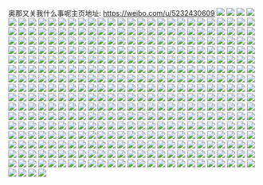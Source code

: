 奥那又关我什么事呢主页地址: https://weibo.com/u/5232430609 
![](https://wx4.sinaimg.cn/mw2000/005I6Ke5gy1h92gtpea3xj30u0147tj3.jpg) 
![](https://wx4.sinaimg.cn/mw2000/005I6Ke5gy1h92gtqea13j30u015ndqr.jpg) 
![](https://wx4.sinaimg.cn/mw2000/005I6Ke5gy1h92gttv4pij30u014uwp8.jpg) 
![](https://wx4.sinaimg.cn/mw2000/005I6Ke5gy1h92gtoi61hj30u0140ak4.jpg) 
![](https://wx4.sinaimg.cn/mw2000/005I6Ke5gy1h92gtrd1k5j30u00w4tkg.jpg) 
![](https://wx4.sinaimg.cn/mw2000/005I6Ke5gy1h92gts2bjqj30u014mgus.jpg) 
![](https://wx4.sinaimg.cn/mw2000/005I6Ke5gy1h92gtsrs5cj30u0140n67.jpg) 
![](https://wx4.sinaimg.cn/mw2000/005I6Ke5gy1h92gtvg4y3j30wg0u046s.jpg) 
![](https://wx4.sinaimg.cn/mw2000/005I6Ke5gy1h92gtxwhn4j30u0140ai3.jpg) 
![](https://wx4.sinaimg.cn/mw2000/005I6Ke5gy1h92gtyofdjj30u0140dot.jpg) 
![](https://wx4.sinaimg.cn/mw2000/005I6Ke5gy1h8c68cd7fij30u0140n34.jpg) 
![](https://wx4.sinaimg.cn/mw2000/005I6Ke5gy1h8c5qlb9n8j30pn0v20vq.jpg) 
![](https://wx4.sinaimg.cn/mw2000/005I6Ke5gy1h8c5qlxdhbj30q114ojw7.jpg) 
![](https://wx4.sinaimg.cn/mw2000/005I6Ke5gy1h84ovewu8zj30u00ajtb0.jpg) 
![](https://wx4.sinaimg.cn/mw2000/005I6Ke5gy1h84owp3i8hj30u00e6tc1.jpg) 
![](https://wx4.sinaimg.cn/mw2000/005I6Ke5gy1h7u4p4314aj32br2bv1kx.jpg) 
![](https://wx4.sinaimg.cn/mw2000/005I6Ke5gy1h7irug2ufrj30u0140n82.jpg) 
![](https://wx4.sinaimg.cn/mw2000/005I6Ke5gy1h7irugv7pij30u01404a1.jpg) 
![](https://wx4.sinaimg.cn/mw2000/005I6Ke5gy1h7iruhkih4j30u010b47k.jpg) 
![](https://wx4.sinaimg.cn/mw2000/005I6Ke5gy1h7irui3xkhj30u01097dh.jpg) 
![](https://wx4.sinaimg.cn/mw2000/005I6Ke5gy1h7irudrz1oj30u00ua7eb.jpg) 
![](https://wx4.sinaimg.cn/mw2000/005I6Ke5gy1h7irueoqsjj31hc0u0dpo.jpg) 
![](https://wx4.sinaimg.cn/mw2000/005I6Ke5gy1h7irurtbolj30u0140q7m.jpg) 
![](https://wx4.sinaimg.cn/mw2000/005I6Ke5gy1h7c1g078vmj31sc2dsu0y.jpg) 
![](https://wx4.sinaimg.cn/mw2000/005I6Ke5gy1h7c1g1vbjgj33402c04qr.jpg) 
![](https://wx4.sinaimg.cn/mw2000/005I6Ke5gy1h7c1fytxfzj31sc2dsx6q.jpg) 
![](https://wx4.sinaimg.cn/mw2000/005I6Ke5gy1h7c1fus6l8j32bf35sqf8.jpg) 
![](https://wx4.sinaimg.cn/mw2000/005I6Ke5gy1h7c1g6h3qfj32c033jkjl.jpg) 
![](https://wx4.sinaimg.cn/mw2000/005I6Ke5gy1h7c1g85zi8j32b82kpb2a.jpg) 
![](https://wx4.sinaimg.cn/mw2000/005I6Ke5gy1h7c1gcihbyj30sl1evgm3.jpg) 
![](https://wx4.sinaimg.cn/mw2000/005I6Ke5gy1h7c1gk0v3oj30tr1gwtmq.jpg) 
![](https://wx4.sinaimg.cn/mw2000/005I6Ke5gy1h7c1hj3sg1j33402c04qr.jpg) 
![](https://wx4.sinaimg.cn/mw2000/005I6Ke5gy1h4yludttxsj31sc2dskez.jpg) 
![](https://wx4.sinaimg.cn/mw2000/005I6Ke5gy1h4r9z9i4mkj30qo0qojtx.jpg) 
![](https://wx4.sinaimg.cn/mw2000/005I6Ke5gy1h4268ba3t7j32c033zkjn.jpg) 
![](https://wx4.sinaimg.cn/mw2000/005I6Ke5gy1h426cgcfznj32a22hxu0y.jpg) 
![](https://wx4.sinaimg.cn/mw2000/005I6Ke5gy1h426cr78rrj323w2nru0y.jpg) 
![](https://wx4.sinaimg.cn/mw2000/005I6Ke5gy1h426c8loepj320w2jsqv6.jpg) 
![](https://wx4.sinaimg.cn/mw2000/005I6Ke5gy1h4267vvloej32c0340hdv.jpg) 
![](https://wx4.sinaimg.cn/mw2000/005I6Ke5gy1h426d63ppuj32c0340kjn.jpg) 
![](https://wx4.sinaimg.cn/mw2000/005I6Ke5ly1h3pgbjd4wmj31hc1hcav0.jpg) 
![](https://wx4.sinaimg.cn/mw2000/005I6Ke5ly1h3pgbpumrhj32d02f84qr.jpg) 
![](https://wx4.sinaimg.cn/mw2000/005I6Ke5ly1h3pgbfmcxoj32d035cu0z.jpg) 
![](https://wx4.sinaimg.cn/mw2000/005I6Ke5ly1h3pgbnlbzkj30t21fne4e.jpg) 
![](https://wx4.sinaimg.cn/mw2000/005I6Ke5ly1h3pgbg2yphj30k00zkwl1.jpg) 
![](https://wx4.sinaimg.cn/mw2000/005I6Ke5ly1h3pgbifunsj32c03401ky.jpg) 
![](https://wx4.sinaimg.cn/mw2000/005I6Ke5ly1h3pgbsjicdj31260p044j.jpg) 
![](https://wx4.sinaimg.cn/mw2000/005I6Ke5gy1h2dxw92q5qj32y827o7wi.jpg) 
![](https://wx4.sinaimg.cn/mw2000/005I6Ke5gy1h2dxwpp035j31rf1uhkjl.jpg) 
![](https://wx4.sinaimg.cn/mw2000/005I6Ke5gy1h2dxwkqfmuj33402c0u0z.jpg) 
![](https://wx4.sinaimg.cn/mw2000/005I6Ke5gy1h2dxwns0ouj32c0340b2b.jpg) 
![](https://wx4.sinaimg.cn/mw2000/005I6Ke5gy1h2dxwrxs5hj32c0340kjn.jpg) 
![](https://wx4.sinaimg.cn/mw2000/005I6Ke5gy1h2dxwuyd22j31z82go4qr.jpg) 
![](https://wx4.sinaimg.cn/mw2000/005I6Ke5gy1h2dxwxhccjj30u00u0qnk.jpg) 
![](https://wx4.sinaimg.cn/mw2000/005I6Ke5gy1h2dxweazugj30sg698u0y.jpg) 
![](https://wx4.sinaimg.cn/mw2000/005I6Ke5gy1h2dxwg5annj30sg3f9x6p.jpg) 
![](https://wx4.sinaimg.cn/mw2000/005I6Ke5gy1h2dxwil6j8j30sg2p6qv5.jpg) 
![](https://wx4.sinaimg.cn/mw2000/005I6Ke5gy1h2dxwbrb79j30sg5cshdu.jpg) 
![](https://wx4.sinaimg.cn/mw2000/005I6Ke5gy1h2dxx28raoj30u034ie81.jpg) 
![](https://wx4.sinaimg.cn/mw2000/005I6Ke5gy1h2dxx1hacfj30u03r0npd.jpg) 
![](https://wx4.sinaimg.cn/mw2000/005I6Ke5gy1h13qijbkasj31tc2do4qq.jpg) 
![](https://wx4.sinaimg.cn/mw2000/005I6Ke5gy1h13qigwykfj31yn2r87wi.jpg) 
![](https://wx4.sinaimg.cn/mw2000/005I6Ke5gy1h13qie4544j31tm2js1ky.jpg) 
![](https://wx4.sinaimg.cn/mw2000/005I6Ke5gy1h13qibzvvtj32c02myqv8.jpg) 
![](https://wx4.sinaimg.cn/mw2000/005I6Ke5gy1h13qi84ozij32c03401kz.jpg) 
![](https://wx4.sinaimg.cn/mw2000/005I6Ke5gy1h07fuyq5cvj32bc334e84.jpg) 
![](https://wx4.sinaimg.cn/mw2000/005I6Ke5gy1h07fwdz3knj32bc334npj.jpg) 
![](https://wx4.sinaimg.cn/mw2000/005I6Ke5gy1h07fvg5gzjj32bc334b2c.jpg) 
![](https://wx4.sinaimg.cn/mw2000/005I6Ke5gy1h07fvasrtjj32bc334x6w.jpg) 
![](https://wx4.sinaimg.cn/mw2000/005I6Ke5gy1h07fwhk6zdj31xf2j4qv6.jpg) 
![](https://wx4.sinaimg.cn/mw2000/005I6Ke5gy1h07futd72fj31y523ynpd.jpg) 
![](https://wx4.sinaimg.cn/mw2000/005I6Ke5gy1h07fwslw5aj30u00ubn0p.jpg) 
![](https://wx4.sinaimg.cn/mw2000/005I6Ke5gy1h07fuouh7lj335c1so4qs.jpg) 
![](https://wx4.sinaimg.cn/mw2000/005I6Ke5gy1h07fu6uylxj33341y07wl.jpg) 
![](https://wx4.sinaimg.cn/mw2000/005I6Ke5gy1h07fwlnxgjj31hc0u0n9q.jpg) 
![](https://wx4.sinaimg.cn/mw2000/005I6Ke5gy1h07fwncf0aj32c0340kjl.jpg) 
![](https://wx4.sinaimg.cn/mw2000/005I6Ke5gy1h07fwpm5jjj30qd1avaid.jpg) 
![](https://wx4.sinaimg.cn/mw2000/005I6Ke5gy1gzsacs65sgj32c02ahnpd.jpg) 
![](https://wx4.sinaimg.cn/mw2000/005I6Ke5gy1gzsactogfwj32c02d2x6p.jpg) 
![](https://wx4.sinaimg.cn/mw2000/005I6Ke5gy1gzsacouuqdj32c02c0hdt.jpg) 
![](https://wx4.sinaimg.cn/mw2000/005I6Ke5gy1gzsabmva8uj30sg2744qp.jpg) 
![](https://wx4.sinaimg.cn/mw2000/005I6Ke5gy1gzsabwi5x1j30sg17unas.jpg) 
![](https://wx4.sinaimg.cn/mw2000/005I6Ke5gy1gzsac35g9sj30sg1eyar8.jpg) 
![](https://wx4.sinaimg.cn/mw2000/005I6Ke5gy1gzsabec7ccj30sg2dc4qp.jpg) 
![](https://wx4.sinaimg.cn/mw2000/005I6Ke5gy1gzsack1ki7j32c02c0kjl.jpg) 
![](https://wx4.sinaimg.cn/mw2000/005I6Ke5gy1gzsacm0bgwj31kj0w9nkt.jpg) 
![](https://wx4.sinaimg.cn/mw2000/005I6Ke5gy1gzsacqqziaj32c02c04qq.jpg) 
![](https://wx4.sinaimg.cn/mw2000/005I6Ke5gy1gzsaczb9nej32c02c0kjm.jpg) 
![](https://wx4.sinaimg.cn/mw2000/005I6Ke5gy1gxy05wwrk7j31c41s6hdt.jpg) 
![](https://wx4.sinaimg.cn/mw2000/005I6Ke5gy1gxy05xgyxtj32711na1ky.jpg) 
![](https://wx4.sinaimg.cn/mw2000/005I6Ke5gy1gxy05xxcxlj318u0p7tpg.jpg) 
![](https://wx4.sinaimg.cn/mw2000/005I6Ke5gy1gxy05ysff1j320p19pqv5.jpg) 
![](https://wx4.sinaimg.cn/mw2000/005I6Ke5gy1gxy05za4inj30sb1ebagp.jpg) 
![](https://wx4.sinaimg.cn/mw2000/005I6Ke5gy1gxy06023mdj32c02c07wj.jpg) 
![](https://wx4.sinaimg.cn/mw2000/005I6Ke5gy1gxy065rpzyj30j50ipdij.jpg) 
![](https://wx4.sinaimg.cn/mw2000/005I6Ke5gy1gxy066pos2j31jd1h1twh.jpg) 
![](https://wx4.sinaimg.cn/mw2000/005I6Ke5gy1gxy067g5w6j30ro17s4ll.jpg) 
![](https://wx4.sinaimg.cn/mw2000/005I6Ke5gy1gxy067wpbhj317o14bdxp.jpg) 
![](https://wx4.sinaimg.cn/mw2000/005I6Ke5gy1gxy06a14kxj32c02znb2b.jpg) 
![](https://wx4.sinaimg.cn/mw2000/005I6Ke5gy1gxy06bsgbxj32c0340x6q.jpg) 
![](https://wx4.sinaimg.cn/mw2000/005I6Ke5gy1gxy02tex7zj31s22hnkjm.jpg) 
![](https://wx4.sinaimg.cn/mw2000/005I6Ke5gy1gxy02p6elbj31mv26a1ky.jpg) 
![](https://wx4.sinaimg.cn/mw2000/005I6Ke5gy1gxy02qym7zj32c0340e84.jpg) 
![](https://wx4.sinaimg.cn/mw2000/005I6Ke5gy1gxy02um087j31sc2dsu0y.jpg) 
![](https://wx4.sinaimg.cn/mw2000/005I6Ke5gy1gxy02wm66sj31r92cvkjm.jpg) 
![](https://wx4.sinaimg.cn/mw2000/005I6Ke5gy1gxy02xbadnj31rl27whdu.jpg) 
![](https://wx4.sinaimg.cn/mw2000/005I6Ke5gy1gxy02yezbyj326l2wse83.jpg) 
![](https://wx4.sinaimg.cn/mw2000/005I6Ke5gy1gxy02z4sj2j31sc2dse82.jpg) 
![](https://wx4.sinaimg.cn/mw2000/005I6Ke5gy1gxy030d0h0j325h2rl7wj.jpg) 
![](https://wx4.sinaimg.cn/mw2000/005I6Ke5gy1gxy0316tbrj31sc2dsx6q.jpg) 
![](https://wx4.sinaimg.cn/mw2000/005I6Ke5gy1gxy031t9xxj30n045cqs3.jpg) 
![](https://wx4.sinaimg.cn/mw2000/005I6Ke5gy1gvzl3n9ycdj32352uakjm.jpg) 
![](https://wx4.sinaimg.cn/mw2000/005I6Ke5gy1gvzl3qlbdnj32022wzqv6.jpg) 
![](https://wx4.sinaimg.cn/mw2000/005I6Ke5gy1gvzl4o0i2mj30gw0u0n4h.jpg) 
![](https://wx4.sinaimg.cn/mw2000/005I6Ke5gy1gvzl35zu8tj32092vd7wj.jpg) 
![](https://wx4.sinaimg.cn/mw2000/005I6Ke5gy1gvzl46lpjcj32c0340npd.jpg) 
![](https://wx4.sinaimg.cn/mw2000/005I6Ke5gy1gvzl3djs8sj32c0318b2b.jpg) 
![](https://wx4.sinaimg.cn/mw2000/005I6Ke5gy1gvzl4lzc39j32c0340kjm.jpg) 
![](https://wx4.sinaimg.cn/mw2000/005I6Ke5gy1gvzufklngmj32c03401kz.jpg) 
![](https://wx4.sinaimg.cn/mw2000/005I6Ke5gy1gvzl2z9d6hj30sg3rvx6p.jpg) 
![](https://wx4.sinaimg.cn/mw2000/005I6Ke5gy1gvzl3i1vjaj32022xt4qr.jpg) 
![](https://wx4.sinaimg.cn/mw2000/005I6Ke5gy1gvzl3vr5v9j32c0340x6r.jpg) 
![](https://wx4.sinaimg.cn/mw2000/005I6Ke5gy1gvzl2hwi1uj32c0340npd.jpg) 
![](https://wx4.sinaimg.cn/mw2000/005I6Ke5gy1gvzl48r1b4j30u01hcaxk.jpg) 
![](https://wx4.sinaimg.cn/mw2000/005I6Ke5gy1gvzl4hy5w5j31xi26hqv6.jpg) 
![](https://wx4.sinaimg.cn/mw2000/005I6Ke5gy1gvzl4mv9fmj30gv0gbn18.jpg) 
![](https://wx4.sinaimg.cn/mw2000/005I6Ke5gy1gvzl2fb045j30pa1kh13e.jpg) 
![](https://wx4.sinaimg.cn/mw2000/005I6Ke5gy1gve1bucl9nj60qu1bpx0q02.jpg) 
![](https://wx4.sinaimg.cn/mw2000/005I6Ke5gy1gve1bmp3euj618k1jse0o02.jpg) 
![](https://wx4.sinaimg.cn/mw2000/005I6Ke5gy1gve1bl9pn1j61gn1sme8202.jpg) 
![](https://wx4.sinaimg.cn/mw2000/005I6Ke5gy1gve1brvzlhj62c0340kjm02.jpg) 
![](https://wx4.sinaimg.cn/mw2000/005I6Ke5gy1guywjscsccj61gw1sek9102.jpg) 
![](https://wx4.sinaimg.cn/mw2000/005I6Ke5gy1guk0017irrj61hk0u0ac602.jpg) 
![](https://wx4.sinaimg.cn/mw2000/005I6Ke5ly1guck51kjyoj61n91zt1kx02.jpg) 
![](https://wx4.sinaimg.cn/mw2000/005I6Ke5ly1guck4zg3sjj60n00fyjvl02.jpg) 
![](https://wx4.sinaimg.cn/mw2000/005I6Ke5ly1guck5iwvlsj62c03401ky02.jpg) 
![](https://wx4.sinaimg.cn/mw2000/005I6Ke5ly1guck4wvyhkj62c0340npe02.jpg) 
![](https://wx4.sinaimg.cn/mw2000/005I6Ke5ly1guck4v7tftj60tr0qngr302.jpg) 
![](https://wx4.sinaimg.cn/mw2000/005I6Ke5ly1guck523y4mj61iv1kf7wh02.jpg) 
![](https://wx4.sinaimg.cn/mw2000/005I6Ke5ly1guck4y9ttvj62nd248e8202.jpg) 
![](https://wx4.sinaimg.cn/mw2000/005I6Ke5ly1guck5451fij61oc2011kx02.jpg) 
![](https://wx4.sinaimg.cn/mw2000/005I6Ke5ly1guck52sf54j617e1i4tmu02.jpg) 
![](https://wx4.sinaimg.cn/mw2000/005I6Ke5ly1guck53fbkyj61hh1i4ann02.jpg) 
![](https://wx4.sinaimg.cn/mw2000/005I6Ke5gy1gucv4aae7qj63402c0kjm02.jpg) 
![](https://wx4.sinaimg.cn/mw2000/005I6Ke5ly1guck4z3qh6j60sg117k6a02.jpg) 
![](https://wx4.sinaimg.cn/mw2000/005I6Ke5ly1guck54xm0mj618519tdzh02.jpg) 
![](https://wx4.sinaimg.cn/mw2000/005I6Ke5ly1guck5b531cj624f2ae1ky02.jpg) 
![](https://wx4.sinaimg.cn/mw2000/005I6Ke5gy1gud10j8215j62c02c04qp02.jpg) 
![](https://wx4.sinaimg.cn/mw2000/005I6Ke5gy1gud10kq9xnj62c02c0b2a02.jpg) 
![](https://wx4.sinaimg.cn/mw2000/005I6Ke5gy1gtxw5j7ky7j62c01t3x6p02.jpg) 
![](https://wx4.sinaimg.cn/mw2000/005I6Ke5gy1gtxw5kl7d0j61rx1vqkjl02.jpg) 
![](https://wx4.sinaimg.cn/mw2000/005I6Ke5gy1gtxw6dhzyhj61sh1jx1kx02.jpg) 
![](https://wx4.sinaimg.cn/mw2000/005I6Ke5gy1gtxw4wdjp8j623g1q0qv502.jpg) 
![](https://wx4.sinaimg.cn/mw2000/005I6Ke5gy1gtxw4ri37ej626w1lzhdt02.jpg) 
![](https://wx4.sinaimg.cn/mw2000/005I6Ke5gy1gtxw5yti1sj61qv2bce8202.jpg) 
![](https://wx4.sinaimg.cn/mw2000/005I6Ke5gy1gtxw66ftxvj622i2ov7wj02.jpg) 
![](https://wx4.sinaimg.cn/mw2000/005I6Ke5gy1gtxw5rxpsxj61nt1ks17502.jpg) 
![](https://wx4.sinaimg.cn/mw2000/005I6Ke5gy1gtxw5tfodxj62c02c0nl202.jpg) 
![](https://wx4.sinaimg.cn/mw2000/005I6Ke5gy1gtxw5mac4yj61sc1f1ni702.jpg) 
![](https://wx4.sinaimg.cn/mw2000/005I6Ke5gy1gtxw6860u6j62c01nl1kx02.jpg) 
![](https://wx4.sinaimg.cn/mw2000/005I6Ke5gy1gtxw5oy2xaj62c0340npd02.jpg) 
![](https://wx4.sinaimg.cn/mw2000/005I6Ke5gy1gtxw4o977ej62c02c016202.jpg) 
![](https://wx4.sinaimg.cn/mw2000/005I6Ke5gy1gtxw6seti3j63402c0b2a02.jpg) 
![](https://wx4.sinaimg.cn/mw2000/005I6Ke5gy1gtxw6ppyjcj62c02c0e8202.jpg) 
![](https://wx4.sinaimg.cn/mw2000/005I6Ke5gy1gtxw6qzf79j60sg1mw16c02.jpg) 
![](https://wx4.sinaimg.cn/mw2000/005I6Ke5gy1gtxw5n5e6sj60mu0vgn2d02.jpg) 
![](https://wx4.sinaimg.cn/mw2000/005I6Ke5gy1gtxw6w9uiwj60sg34tb2902.jpg) 
![](https://wx4.sinaimg.cn/mw2000/005I6Ke5gy1gsti56jyqvj32801o0x6p.jpg) 
![](https://wx4.sinaimg.cn/mw2000/005I6Ke5gy1gsti3yi5jtj31m31su4qp.jpg) 
![](https://wx4.sinaimg.cn/mw2000/005I6Ke5gy1gsti4h7xs4j32801o04qq.jpg) 
![](https://wx4.sinaimg.cn/mw2000/005I6Ke5gy1gsti3njl7rj61ys14q7iu02.jpg) 
![](https://wx4.sinaimg.cn/mw2000/005I6Ke5gy1gsti53vk5kj62c02c0h6902.jpg) 
![](https://wx4.sinaimg.cn/mw2000/005I6Ke5gy1gsti4ksa9wj32c02c07wi.jpg) 
![](https://wx4.sinaimg.cn/mw2000/005I6Ke5gy1gsti4mdwobj61bg1nsapz02.jpg) 
![](https://wx4.sinaimg.cn/mw2000/005I6Ke5gy1gsti4pmwwoj31kj1yrh6u.jpg) 
![](https://wx4.sinaimg.cn/mw2000/005I6Ke5gy1gsti3tokarj32c02c07wj.jpg) 
![](https://wx4.sinaimg.cn/mw2000/005I6Ke5gy1gsti4w475sj32c02c0e81.jpg) 
![](https://wx4.sinaimg.cn/mw2000/005I6Ke5gy1gsti5206arj32c02c0kjn.jpg) 
![](https://wx4.sinaimg.cn/mw2000/005I6Ke5gy1gsti3vjg7lj329c13jhaj.jpg) 
![](https://wx4.sinaimg.cn/mw2000/005I6Ke5gy1gsti57zkwyj30tu0tun5r.jpg) 
![](https://wx4.sinaimg.cn/mw2000/005I6Ke5gy1gsti4thm7yj319p0ndwsv.jpg) 
![](https://wx4.sinaimg.cn/mw2000/005I6Ke5gy1gsgr7tfztsj30me0gen7x.jpg) 
![](https://wx4.sinaimg.cn/mw2000/005I6Ke5gy1gs8lscgkhcj31dr1pmqv7.jpg) 
![](https://wx4.sinaimg.cn/mw2000/005I6Ke5gy1gs8lsdu5s1j318k1cab2b.jpg) 
![](https://wx4.sinaimg.cn/mw2000/005I6Ke5gy1gs8ls9pbbaj314y1j8e82.jpg) 
![](https://wx4.sinaimg.cn/mw2000/005I6Ke5gy1gs8lsgio9aj31gf1t24qs.jpg) 
![](https://wx4.sinaimg.cn/mw2000/005I6Ke5gy1gs8lshbw7rj32c02c0gwe.jpg) 
![](https://wx4.sinaimg.cn/mw2000/005I6Ke5gy1gs8lsitvpyj32692dittm.jpg) 
![](https://wx4.sinaimg.cn/mw2000/005I6Ke5gy1grvwhtj0zzj32lv35sb2g.jpg) 
![](https://wx4.sinaimg.cn/mw2000/005I6Ke5gy1grvwhw9kdsj32c02c0x6t.jpg) 
![](https://wx4.sinaimg.cn/mw2000/005I6Ke5gy1grvwhpnxoaj32c02c01is.jpg) 
![](https://wx4.sinaimg.cn/mw2000/005I6Ke5gy1grvwhx9xe8j32c02c01kx.jpg) 
![](https://wx4.sinaimg.cn/mw2000/005I6Ke5gy1grvwhyq8yej32c02c0tul.jpg) 
![](https://wx4.sinaimg.cn/mw2000/005I6Ke5gy1grvwi0g08dj30lk7pse81.jpg) 
![](https://wx4.sinaimg.cn/mw2000/005I6Ke5gy1grms3k2ac5j31sc1scb2d.jpg) 
![](https://wx4.sinaimg.cn/mw2000/005I6Ke5gy1grms33fe31j32682r2u13.jpg) 
![](https://wx4.sinaimg.cn/mw2000/005I6Ke5gy1grms10z8pqj31sc1sce85.jpg) 
![](https://wx4.sinaimg.cn/mw2000/005I6Ke5gy1grms1rwq6fj32c02c0qvc.jpg) 
![](https://wx4.sinaimg.cn/mw2000/005I6Ke5gy1grms1v8b9rj32c02c04qp.jpg) 
![](https://wx4.sinaimg.cn/mw2000/005I6Ke5gy1grms2fpgdfj323s1wlkjq.jpg) 
![](https://wx4.sinaimg.cn/mw2000/005I6Ke5gy1grms0k1oe3j313c0q8e81.jpg) 
![](https://wx4.sinaimg.cn/mw2000/005I6Ke5gy1grms3ml6khj30mz0x3na5.jpg) 
![](https://wx4.sinaimg.cn/mw2000/005I6Ke5gy1grms3kzpewj31bc0qn10d.jpg) 
![](https://wx4.sinaimg.cn/mw2000/005I6Ke5gy1grms3w972lj30sg1zgu0y.jpg) 
![](https://wx4.sinaimg.cn/mw2000/005I6Ke5gy1grl56ri81vj31sc1sc1kx.jpg) 
![](https://wx4.sinaimg.cn/mw2000/005I6Ke5gy1grl57zy1hxj30lp0mngn6.jpg) 
![](https://wx4.sinaimg.cn/mw2000/005I6Ke5gy1grcecaf2qej30sg0nrk8q.jpg) 
![](https://wx4.sinaimg.cn/mw2000/005I6Ke5gy1grcecavdyaj30n00gbgp2.jpg) 
![](https://wx4.sinaimg.cn/mw2000/005I6Ke5gy1gq0gbny2dgj327m0vpgr9.jpg) 
![](https://wx4.sinaimg.cn/mw2000/005I6Ke5gy1gq0gbkeg2xj31x621chdt.jpg) 
![](https://wx4.sinaimg.cn/mw2000/005I6Ke5gy1gq0gbmvabjj320x1xth5f.jpg) 
![](https://wx4.sinaimg.cn/mw2000/005I6Ke5gy1gq0gblca3wj32c02c0kjl.jpg) 
![](https://wx4.sinaimg.cn/mw2000/005I6Ke5gy1gq0gbp4ggoj32c0340npd.jpg) 
![](https://wx4.sinaimg.cn/mw2000/005I6Ke5ly1gpu3xz4yh9j318g1uoe78.jpg) 
![](https://wx4.sinaimg.cn/mw2000/005I6Ke5ly1gpu3xzvk2ij31sb2cmqv5.jpg) 
![](https://wx4.sinaimg.cn/mw2000/005I6Ke5ly1gpu3y61wq9j32c0340e81.jpg) 
![](https://wx4.sinaimg.cn/mw2000/005I6Ke5ly1gpu3y348wwj324s2wmnpe.jpg) 
![](https://wx4.sinaimg.cn/mw2000/005I6Ke5ly1gpu3y6wsfyj32c0340x6p.jpg) 
![](https://wx4.sinaimg.cn/mw2000/005I6Ke5ly1gpu3y3pvtij30n027rkbu.jpg) 
![](https://wx4.sinaimg.cn/mw2000/005I6Ke5ly1gpu3y42szxj30n01pcni8.jpg) 
![](https://wx4.sinaimg.cn/mw2000/005I6Ke5ly1gpu3y53qycj32ai33k1kz.jpg) 
![](https://wx4.sinaimg.cn/mw2000/005I6Ke5ly1gpu3y9htyyj30n00ssgod.jpg) 
![](https://wx4.sinaimg.cn/mw2000/005I6Ke5ly1gpu3zfhbmlj32c0340b29.jpg) 
![](https://wx4.sinaimg.cn/mw2000/005I6Ke5ly1gpu3ze72afj32c0340u0x.jpg) 
![](https://wx4.sinaimg.cn/mw2000/005I6Ke5ly1gpu3xyo2ytj31uo18g4qp.jpg) 
![](https://wx4.sinaimg.cn/mw2000/005I6Ke5ly1gpu3y1ux43j322v1yrqv5.jpg) 
![](https://wx4.sinaimg.cn/mw2000/005I6Ke5ly1gpu3y8ebsij33402c01kx.jpg) 
![](https://wx4.sinaimg.cn/mw2000/005I6Ke5ly1gpu3yae2qnj33402c0b29.jpg) 
![](https://wx4.sinaimg.cn/mw2000/005I6Ke5ly1gpu3xwqqb4j32c02c0b29.jpg) 
![](https://wx4.sinaimg.cn/mw2000/005I6Ke5ly1gpu3y0yzmyj31uo18g7wh.jpg) 
![](https://wx4.sinaimg.cn/mw2000/005I6Ke5ly1gp7zx67x3xj30n01ds4in.jpg) 
![](https://wx4.sinaimg.cn/mw2000/005I6Ke5ly1gp5ow3784qj30n052wkjm.jpg) 
![](https://wx4.sinaimg.cn/mw2000/005I6Ke5ly1gp5owix8eyj30u00vywzi.jpg) 
![](https://wx4.sinaimg.cn/mw2000/005I6Ke5ly1gp5ow69j0rj31sc2dse81.jpg) 
![](https://wx4.sinaimg.cn/mw2000/005I6Ke5ly1gp5ow4qnw4j31h41i0qoq.jpg) 
![](https://wx4.sinaimg.cn/mw2000/005I6Ke5ly1gp5ow7n6dkj30jg0jggn6.jpg) 
![](https://wx4.sinaimg.cn/mw2000/005I6Ke5ly1gp5ow79qqlj322g1mzkjl.jpg) 
![](https://wx4.sinaimg.cn/mw2000/005I6Ke5ly1gp5owcnwuwj317r1hv4oz.jpg) 
![](https://wx4.sinaimg.cn/mw2000/005I6Ke5ly1gp5owe08b4j32c0340x6q.jpg) 
![](https://wx4.sinaimg.cn/mw2000/005I6Ke5ly1gp5ow8tfypj32c01xs1kx.jpg) 
![](https://wx4.sinaimg.cn/mw2000/005I6Ke5ly1gp5ow406vdj30nd0rutd7.jpg) 
![](https://wx4.sinaimg.cn/mw2000/005I6Ke5ly1gp5owc1fmcj32li23b7wh.jpg) 
![](https://wx4.sinaimg.cn/mw2000/005I6Ke5ly1gojscjxc71j31gs1xf7wh.jpg) 
![](https://wx4.sinaimg.cn/mw2000/005I6Ke5ly1gojscm736ej31zq2p27wi.jpg) 
![](https://wx4.sinaimg.cn/mw2000/005I6Ke5ly1gojsefwrepj321z2r7x6q.jpg) 
![](https://wx4.sinaimg.cn/mw2000/005I6Ke5ly1gojscimsyoj31sc2ds4qq.jpg) 
![](https://wx4.sinaimg.cn/mw2000/005I6Ke5ly1gobp8zet4rj30u00xrjsm.jpg) 
![](https://wx4.sinaimg.cn/mw2000/005I6Ke5ly1gobp92rqu4j32c02wf1ky.jpg) 
![](https://wx4.sinaimg.cn/mw2000/005I6Ke5ly1gobp9cul1tj30jt0jwwki.jpg) 
![](https://wx4.sinaimg.cn/mw2000/005I6Ke5ly1gobp94ngp3j32c02c07wi.jpg) 
![](https://wx4.sinaimg.cn/mw2000/005I6Ke5ly1gobp93vn0rj32c02c0npd.jpg) 
![](https://wx4.sinaimg.cn/mw2000/005I6Ke5ly1gobp953zelj30go0dc402.jpg) 
![](https://wx4.sinaimg.cn/mw2000/005I6Ke5ly1gobp95gxv6j32c02c0b22.jpg) 
![](https://wx4.sinaimg.cn/mw2000/005I6Ke5ly1gobp988wz8j31sc2ds7wi.jpg) 
![](https://wx4.sinaimg.cn/mw2000/005I6Ke5ly1gobp98t0klj30rw0omaed.jpg) 
![](https://wx4.sinaimg.cn/mw2000/005I6Ke5ly1gnokxaaozgj30n01dstr5.jpg) 
![](https://wx4.sinaimg.cn/mw2000/005I6Ke5ly1gnokwqmvg4j31sc2dse82.jpg) 
![](https://wx4.sinaimg.cn/mw2000/005I6Ke5ly1gnokws29avj315y19jtj9.jpg) 
![](https://wx4.sinaimg.cn/mw2000/005I6Ke5ly1gnokwse3q9j30mz1ds445.jpg) 
![](https://wx4.sinaimg.cn/mw2000/005I6Ke5ly1gnokwsze1pj30n053o4qq.jpg) 
![](https://wx4.sinaimg.cn/mw2000/005I6Ke5ly1gnokwtkftrj30vn0xdgrl.jpg) 
![](https://wx4.sinaimg.cn/mw2000/005I6Ke5ly1gnokwu10pvj32ds1scb29.jpg) 
![](https://wx4.sinaimg.cn/mw2000/005I6Ke5ly1gnokwvj4jxj30n00yi45d.jpg) 
![](https://wx4.sinaimg.cn/mw2000/005I6Ke5ly1gnokww0mfsj31g21rxnci.jpg) 
![](https://wx4.sinaimg.cn/mw2000/005I6Ke5ly1gn65b3zy1gj31z71vrh07.jpg) 
![](https://wx4.sinaimg.cn/mw2000/005I6Ke5ly1gn65b5x2avj329r2cjtsb.jpg) 
![](https://wx4.sinaimg.cn/mw2000/005I6Ke5ly1gn65b83bhxj32c02lg7uv.jpg) 
![](https://wx4.sinaimg.cn/mw2000/005I6Ke5ly1gn65baiyfxj31o91ok1av.jpg) 
![](https://wx4.sinaimg.cn/mw2000/005I6Ke5ly1gmmdq9sq1aj32bo2kpe82.jpg) 
![](https://wx4.sinaimg.cn/mw2000/005I6Ke5ly1gmmdqaskgyj32c02c07wh.jpg) 
![](https://wx4.sinaimg.cn/mw2000/005I6Ke5ly1gmmdq8hcwdj30pe0r3qbp.jpg) 
![](https://wx4.sinaimg.cn/mw2000/005I6Ke5ly1gmmdqcq0f8j32c0340tpb.jpg) 
![](https://wx4.sinaimg.cn/mw2000/005I6Ke5ly1gmmdqbhvn9j30u818q482.jpg) 
![](https://wx4.sinaimg.cn/mw2000/005I6Ke5ly1gm1jjsekp8j31y126xhdt.jpg) 
![](https://wx4.sinaimg.cn/mw2000/005I6Ke5ly1gm1jk1nuybj312w0u0wi6.jpg) 
![](https://wx4.sinaimg.cn/mw2000/005I6Ke5ly1gm1jjqwtdkj31rz16qdv6.jpg) 
![](https://wx4.sinaimg.cn/mw2000/005I6Ke5ly1gm1jk80st2j31sc2dsb29.jpg) 
![](https://wx4.sinaimg.cn/mw2000/005I6Ke5ly1gm1jk9fr37j31sc2dsqv5.jpg) 
![](https://wx4.sinaimg.cn/mw2000/005I6Ke5ly1gm1jkd727nj30ds0e040x.jpg) 
![](https://wx4.sinaimg.cn/mw2000/005I6Ke5ly1gm1jjtrjucj32c02c07wh.jpg) 
![](https://wx4.sinaimg.cn/mw2000/005I6Ke5ly1gm1jjw685ej32c02c0hdt.jpg) 
![](https://wx4.sinaimg.cn/mw2000/005I6Ke5ly1gm1jjz7smbj32c02c0hdt.jpg) 
![](https://wx4.sinaimg.cn/mw2000/005I6Ke5ly1gm1jk0umvwj32c02c07pz.jpg) 
![](https://wx4.sinaimg.cn/mw2000/005I6Ke5ly1gm1jjme4ulj32c02c04qp.jpg) 
![](https://wx4.sinaimg.cn/mw2000/005I6Ke5ly1gm1jk6n1xej316o16mb29.jpg) 
![](https://wx4.sinaimg.cn/mw2000/005I6Ke5ly1gm1jkakjpcj31jt1t6hdt.jpg) 
![](https://wx4.sinaimg.cn/mw2000/005I6Ke5ly1gm1jkcgb46j31o02807wj.jpg) 
![](https://wx4.sinaimg.cn/mw2000/005I6Ke5ly1gm1jk3jkxbj32c03401kx.jpg) 
![](https://wx4.sinaimg.cn/mw2000/005I6Ke5ly1gm1jjpmddqj32c03407wi.jpg) 
![](https://wx4.sinaimg.cn/mw2000/005I6Ke5ly1gm1jjk7h1nj32c02c07ns.jpg) 
![](https://wx4.sinaimg.cn/mw2000/005I6Ke5ly1gm1jk5avc3j31tv1ztkgo.jpg) 
![](https://wx4.sinaimg.cn/mw2000/005I6Ke5ly1gl5fwnu3xyj30yr11rtrg.jpg) 
![](https://wx4.sinaimg.cn/mw2000/005I6Ke5ly1gl5fwld05gj30t70s6aof.jpg) 
![](https://wx4.sinaimg.cn/mw2000/005I6Ke5ly1gl5fwmdbxlj31151ovqli.jpg) 
![](https://wx4.sinaimg.cn/mw2000/005I6Ke5ly1gl5fwoxdjyj32c02c0e2g.jpg) 
![](https://wx4.sinaimg.cn/mw2000/005I6Ke5ly1gk8suzgnp3j30n03cmnpd.jpg) 
![](https://wx4.sinaimg.cn/mw2000/005I6Ke5ly1gk8sv6sxalj31a21k5duw.jpg) 
![](https://wx4.sinaimg.cn/mw2000/005I6Ke5ly1gk8suxqkl4j31ch1eynb0.jpg) 
![](https://wx4.sinaimg.cn/mw2000/005I6Ke5ly1gk8sv0hz16j30n02x21jq.jpg) 
![](https://wx4.sinaimg.cn/mw2000/005I6Ke5ly1gk8suydl7yj30n00pygrn.jpg) 
![](https://wx4.sinaimg.cn/mw2000/005I6Ke5ly1gk8svcqtltj30m1124jwd.jpg) 
![](https://wx4.sinaimg.cn/mw2000/005I6Ke5ly1gk8sv1cjudj327c319b29.jpg) 
![](https://wx4.sinaimg.cn/mw2000/005I6Ke5ly1gk8sv4ryc9j30n04h8u0x.jpg) 
![](https://wx4.sinaimg.cn/mw2000/005I6Ke5ly1gk8sv5nd8yj30n03707u6.jpg) 
![](https://wx4.sinaimg.cn/mw2000/005I6Ke5ly1gk8sv7xuuaj32c0340x6p.jpg) 
![](https://wx4.sinaimg.cn/mw2000/005I6Ke5ly1gk8sv97kafj32c03404qq.jpg) 
![](https://wx4.sinaimg.cn/mw2000/005I6Ke5ly1gk8svbtfioj32c03407wi.jpg) 
![](https://wx4.sinaimg.cn/mw2000/005I6Ke5ly1gk8swo69tuj30c809aq3j.jpg) 
![](https://wx4.sinaimg.cn/mw2000/005I6Ke5ly1gk8swn1on5j32c03401ky.jpg) 
![](https://wx4.sinaimg.cn/mw2000/005I6Ke5ly1gj8v7gm1r5j30rt0pk42p.jpg) 
![](https://wx4.sinaimg.cn/mw2000/005I6Ke5ly1gj8v7iyzotj322623g7wh.jpg) 
![](https://wx4.sinaimg.cn/mw2000/005I6Ke5ly1gj8v9ask38j30mz10f1kx.jpg) 
![](https://wx4.sinaimg.cn/mw2000/005I6Ke5ly1gj8v7zixnij326z27ib29.jpg) 
![](https://wx4.sinaimg.cn/mw2000/005I6Ke5ly1gj8v7mgal7j32c02c01ky.jpg) 
![](https://wx4.sinaimg.cn/mw2000/005I6Ke5ly1gj8v7o4mwnj32dc1s0x3q.jpg) 
![](https://wx4.sinaimg.cn/mw2000/005I6Ke5ly1gj8v85r32ij31o01o01ky.jpg) 
![](https://wx4.sinaimg.cn/mw2000/005I6Ke5ly1gj8v82tckcj31o02807wi.jpg) 
![](https://wx4.sinaimg.cn/mw2000/005I6Ke5ly1gj8v88qz2sj31o01o01ky.jpg) 
![](https://wx4.sinaimg.cn/mw2000/005I6Ke5ly1gj8v7ubh5oj32c03404qr.jpg) 
![](https://wx4.sinaimg.cn/mw2000/005I6Ke5ly1gj8v8c8jrmj32c0340npe.jpg) 
![](https://wx4.sinaimg.cn/mw2000/005I6Ke5ly1gj8v7jnt11j30va0wtqbc.jpg) 
![](https://wx4.sinaimg.cn/mw2000/005I6Ke5ly1gj1zw4adegj30n02tp4qp.jpg) 
![](https://wx4.sinaimg.cn/mw2000/005I6Ke5ly1gj1zw50qa4j30n02bs1kx.jpg) 
![](https://wx4.sinaimg.cn/mw2000/005I6Ke5ly1gj1zw7mykzj30n04ibx6p.jpg) 
![](https://wx4.sinaimg.cn/mw2000/005I6Ke5ly1gj1zwadua7j31o01o0qv5.jpg) 
![](https://wx4.sinaimg.cn/mw2000/005I6Ke5ly1gj1zwizu16j31o01o0kjl.jpg) 
![](https://wx4.sinaimg.cn/mw2000/005I6Ke5ly1gj1zwbjj5ej31ki1li4qp.jpg) 
![](https://wx4.sinaimg.cn/mw2000/005I6Ke5ly1gj1zwjyoigj31cg1enb29.jpg) 
![](https://wx4.sinaimg.cn/mw2000/005I6Ke5ly1gj1zw39a2nj310h13pqcd.jpg) 
![](https://wx4.sinaimg.cn/mw2000/005I6Ke5ly1gj1zw8o2l3j31o31pq1kx.jpg) 
![](https://wx4.sinaimg.cn/mw2000/005I6Ke5ly1gj1zwkw5z4j31sc1oqe81.jpg) 
![](https://wx4.sinaimg.cn/mw2000/005I6Ke5ly1gj1zw5u8atj30n01w7193.jpg) 
![](https://wx4.sinaimg.cn/mw2000/005I6Ke5ly1gin2kg0piuj32c0340u0y.jpg) 
![](https://wx4.sinaimg.cn/mw2000/005I6Ke5ly1gin2kei29gj32c02c0b2a.jpg) 
![](https://wx4.sinaimg.cn/mw2000/005I6Ke5ly1gin2khpzpmj32c0340e82.jpg) 
![](https://wx4.sinaimg.cn/mw2000/005I6Ke5ly1gi02w9eg0rj32c02c0b29.jpg) 
![](https://wx4.sinaimg.cn/mw2000/005I6Ke5ly1ghn7vs7asqj30u00u0kjl.jpg) 
![](https://wx4.sinaimg.cn/mw2000/005I6Ke5ly1ghn7ti8pyjj31o01o0hdu.jpg) 
![](https://wx4.sinaimg.cn/mw2000/005I6Ke5ly1ghn7tm2hiuj30u00vzgxm.jpg) 
![](https://wx4.sinaimg.cn/mw2000/005I6Ke5ly1ghn7tlowi0j31nu1q5npd.jpg) 
![](https://wx4.sinaimg.cn/mw2000/005I6Ke5ly1ghn7trr0m1j32c02c0dzp.jpg) 
![](https://wx4.sinaimg.cn/mw2000/005I6Ke5ly1ghn7tpjpzgj32c0340e7m.jpg) 
![](https://wx4.sinaimg.cn/mw2000/005I6Ke5ly1ghn7tjg1lcj30r60lfdll.jpg) 
![](https://wx4.sinaimg.cn/mw2000/005I6Ke5ly1ghn7vr4zr0j32c02c0wrm.jpg) 
![](https://wx4.sinaimg.cn/mw2000/005I6Ke5ly1ghn81615nnj30uy0u07wh.jpg) 
![](https://wx4.sinaimg.cn/mw2000/005I6Ke5ly1ghn7tn4xpzj32801o0e82.jpg) 
![](https://wx4.sinaimg.cn/mw2000/005I6Ke5ly1ghn7tkyw1nj31o0280x6p.jpg) 
![](https://wx4.sinaimg.cn/mw2000/005I6Ke5ly1ghn7tnrcmlj31yv15ne81.jpg) 
![](https://wx4.sinaimg.cn/mw2000/005I6Ke5ly1ghn7tgbolgj32480zb4qp.jpg) 
![](https://wx4.sinaimg.cn/mw2000/005I6Ke5ly1ghn7tqyabdj31o0280hdt.jpg) 
![](https://wx4.sinaimg.cn/mw2000/005I6Ke5ly1ghn7tixjx7j32801o01ky.jpg) 
![](https://wx4.sinaimg.cn/mw2000/005I6Ke5ly1ghn803ninzj33402c07wh.jpg) 
![](https://wx4.sinaimg.cn/mw2000/005I6Ke5ly1ggrmx9eujoj31kw16ou0y.jpg) 
![](https://wx4.sinaimg.cn/mw2000/005I6Ke5ly1ggcxv6t9shj31pi247u0y.jpg) 
![](https://wx4.sinaimg.cn/mw2000/005I6Ke5ly1ggcxv4jfx2j30n02b67wh.jpg) 
![](https://wx4.sinaimg.cn/mw2000/005I6Ke5ly1ggcxvdqkz5j327u1qskjm.jpg) 
![](https://wx4.sinaimg.cn/mw2000/005I6Ke5ly1ggcxv04n72j32c02c04qr.jpg) 
![](https://wx4.sinaimg.cn/mw2000/005I6Ke5ly1ggcxv23lguj31fr1glb29.jpg) 
![](https://wx4.sinaimg.cn/mw2000/005I6Ke5ly1ggcxux378uj32c02c01kz.jpg) 
![](https://wx4.sinaimg.cn/mw2000/005I6Ke5ly1ggcxvfeh9sj31x01g8qv5.jpg) 
![](https://wx4.sinaimg.cn/mw2000/005I6Ke5ly1ggcxv85y6aj31ib1s3e81.jpg) 
![](https://wx4.sinaimg.cn/mw2000/005I6Ke5ly1ggcxvbjyl8j327y2dl7wj.jpg) 
![](https://wx4.sinaimg.cn/mw2000/005I6Ke5ly1ggcxv35zsfj30n00wj4fo.jpg) 
![](https://wx4.sinaimg.cn/mw2000/005I6Ke5ly1ggcxuqt1t8j32ba2mke83.jpg) 
![](https://wx4.sinaimg.cn/mw2000/005I6Ke5ly1gfuejodhttj30n01dsdvc.jpg) 
![](https://wx4.sinaimg.cn/mw2000/005I6Ke5ly1gfqwwwggakj32c01upwu0.jpg) 
![](https://wx4.sinaimg.cn/mw2000/005I6Ke5ly1gfe98wsmgkj31o0280u0x.jpg) 
![](https://wx4.sinaimg.cn/mw2000/005I6Ke5ly1gfe98z2j8aj31o0280npd.jpg) 
![](https://wx4.sinaimg.cn/mw2000/005I6Ke5ly1gfe98vi3yfj30n01cptnz.jpg) 
![](https://wx4.sinaimg.cn/mw2000/005I6Ke5ly1gfe98s5ujrj30n01ho7il.jpg) 
![](https://wx4.sinaimg.cn/mw2000/005I6Ke5ly1gfe98rjmc8j321627rhdt.jpg) 
![](https://wx4.sinaimg.cn/mw2000/005I6Ke5ly1gfe98t3n2rj30n027k1kx.jpg) 
![](https://wx4.sinaimg.cn/mw2000/005I6Ke5ly1gfe98ty9bij30n01r9kc1.jpg) 
![](https://wx4.sinaimg.cn/mw2000/005I6Ke5ly1gfe98uv5xwj31641n0ayr.jpg) 
![](https://wx4.sinaimg.cn/mw2000/005I6Ke5ly1gfe990wz95j31o02801ky.jpg) 
![](https://wx4.sinaimg.cn/mw2000/005I6Ke5ly1gfe991q9poj30xr0sq194.jpg) 
![](https://wx4.sinaimg.cn/mw2000/005I6Ke5ly1gfe9952w3yj31ur309hdu.jpg) 
![](https://wx4.sinaimg.cn/mw2000/005I6Ke5ly1gfe996ebj7j32c02c0b29.jpg) 
![](https://wx4.sinaimg.cn/mw2000/005I6Ke5ly1gfe9a8frqxj33402c07wh.jpg) 
![](https://wx4.sinaimg.cn/mw2000/005I6Ke5ly1gfe9a5wyyej32c02c0e81.jpg) 
![](https://wx4.sinaimg.cn/mw2000/005I6Ke5ly1gewupgbbqpj32c0340e07.jpg) 
![](https://wx4.sinaimg.cn/mw2000/005I6Ke5ly1gewupko1g4j33402c0u0x.jpg) 
![](https://wx4.sinaimg.cn/mw2000/005I6Ke5ly1gewupqqfxrj32c02c0wos.jpg) 
![](https://wx4.sinaimg.cn/mw2000/005I6Ke5ly1gewuq80cdpj32c02c07sr.jpg) 
![](https://wx4.sinaimg.cn/mw2000/005I6Ke5ly1gewuqfobzvj33401nfb2a.jpg) 
![](https://wx4.sinaimg.cn/mw2000/005I6Ke5ly1gewuqqjcoej32c02c01kx.jpg) 
![](https://wx4.sinaimg.cn/mw2000/005I6Ke5ly1gewupdr5p4j32c02c01kx.jpg) 
![](https://wx4.sinaimg.cn/mw2000/005I6Ke5ly1gewuq0pwawj32c02c07wh.jpg) 
![](https://wx4.sinaimg.cn/mw2000/005I6Ke5ly1gewuppddqoj316q1fygzz.jpg) 
![](https://wx4.sinaimg.cn/mw2000/005I6Ke5ly1gewupuogpkj32c0340hdt.jpg) 
![](https://wx4.sinaimg.cn/mw2000/005I6Ke5ly1gewupnp4baj32c0340hd9.jpg) 
![](https://wx4.sinaimg.cn/mw2000/005I6Ke5ly1gewuqb1y5fj32c02c0nl6.jpg) 
![](https://wx4.sinaimg.cn/mw2000/005I6Ke5ly1gewuq4pugnj32c03407wh.jpg) 
![](https://wx4.sinaimg.cn/mw2000/005I6Ke5ly1gewuqicpjhj32c03404qp.jpg) 
![](https://wx4.sinaimg.cn/mw2000/005I6Ke5ly1gewuqm8m18j32c03407wh.jpg) 
![](https://wx4.sinaimg.cn/mw2000/005I6Ke5ly1gehdh2cbioj30n01dsqq7.jpg) 
![](https://wx4.sinaimg.cn/mw2000/005I6Ke5ly1ge7c656cahj32qx1uiaw5.jpg) 
![](https://wx4.sinaimg.cn/mw2000/005I6Ke5ly1gdr86j2auxj30n00n0n1z.jpg) 
![](https://wx4.sinaimg.cn/mw2000/005I6Ke5ly1gdr86fr1eqj31mr1o61kx.jpg) 
![](https://wx4.sinaimg.cn/mw2000/005I6Ke5ly1gdr86faq96j30xw0xw42r.jpg) 
![](https://wx4.sinaimg.cn/mw2000/005I6Ke5ly1gdr86gf12vj31w31nd7wh.jpg) 
![](https://wx4.sinaimg.cn/mw2000/005I6Ke5ly1gdr86jbuucj30n005sgmb.jpg) 
![](https://wx4.sinaimg.cn/mw2000/005I6Ke5ly1gdr86h18m0j32c02c0u0x.jpg) 
![](https://wx4.sinaimg.cn/mw2000/005I6Ke5ly1gdr86hwmofj32c02c0u0y.jpg) 
![](https://wx4.sinaimg.cn/mw2000/005I6Ke5ly1gdr86ijp8lj31k61k24qp.jpg) 
![](https://wx4.sinaimg.cn/mw2000/005I6Ke5ly1gdr86iuoalj31hh1hhds1.jpg) 
![](https://wx4.sinaimg.cn/mw2000/005I6Ke5ly1gdpmy0gry4j32c02c0hdt.jpg) 
![](https://wx4.sinaimg.cn/mw2000/005I6Ke5ly1gdi30n37t2j33402c04qr.jpg) 
